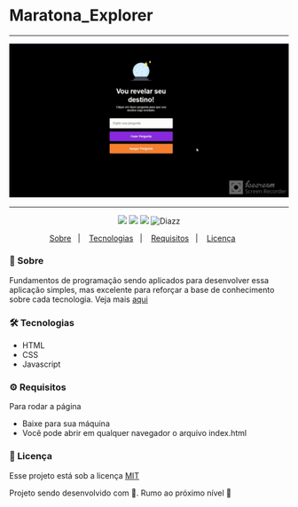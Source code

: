 # Maratona_Explorer

***

<p align="center">
    <img src="https://raw.githubusercontent.com/wevdiaz/Maratona_Explorer/main/img/maratonaExplorer.gif">
</p>

***

 <p align="center">  
      <a>
          <img src="https://img.shields.io/github/repo-size/wevdiaz/Maratona_Explorer?color=%237158e2">        
      </a>  
      <a>
          <img src="https://img.shields.io/github/license/wevdiaz/Maratona_Explorer?color=%237158e2">        
      </a>      
      <a>
          <img src="https://img.shields.io/github/languages/count/wevdiaz/Maratona_Explorer?color=%237158e2">       
      </a>      
      <a>          
          <img alt="Diazz" src="https://img.shields.io/badge/made%20by-Diazz-Maratona_Explorer?color=%237158e2"> 
      </a>      
  </p> 

<p align="center">
    <a href="#speech_balloon-sobre">Sobre</a>&nbsp;&nbsp;&nbsp;|&nbsp;&nbsp;&nbsp;
    <a href="#hammer_and_wrench-tecnologias">Tecnologias</a>&nbsp;&nbsp;&nbsp;|&nbsp;&nbsp;&nbsp;
    <a href="#gear-requisitos">Requisitos</a>&nbsp;&nbsp;&nbsp;|&nbsp;&nbsp;&nbsp;
    <a href="#scroll-licença">Licença</a>&nbsp;&nbsp;&nbsp;&nbsp;&nbsp;&nbsp;    
</p>

### :speech_balloon: Sobre
Fundamentos de programação sendo aplicados para desenvolver essa aplicação simples, mas excelente para reforçar a base de conhecimento sobre cada tecnologia. Veja mais [aqui]( https://wevdiaz.github.io/Maratona_Explorer/)
 
 ### :hammer_and_wrench: Tecnologias
 
 * HTML
 * CSS
 * Javascript

### :gear: Requisitos

Para rodar a página

* Baixe para sua máquina
* Você pode abrir em qualquer navegador o arquivo index.html

### :scroll: Licença

Esse projeto está sob a licença [MIT](https://github.com/wevdiaz/Maratona_Explorer/blob/main/LICENSE)

Projeto sendo desenvolvido com :blue_heart:. Rumo ao próximo nível :rocket: 
